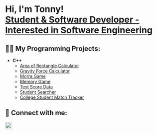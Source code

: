 <h1>Hi, I'm Tonny! <br/><a href="https://www.linkedin.com/in/tonny-le-6404991a9/">Student & Software Developer - Interested in Software Engineering</a></h1>

<h2>👨‍💻 My Programming Projects:</h2>

- <b>C++</b>
  - [Area of Rectangle Calculator](https://github.com/letonny)
  - [Gravity Force Calculator](https://github.com/letonny)
  - [Morra Game](https://github.com/letonny)
  - [Memory Game](https://github.com/letonny)
  - [Test Score Data](https://github.com/letonny)
  - [Student Searcher](https://github.com/letonny)
  - [College Student Match Tracker](https://github.com/letonny)

<h2> 🤳 Connect with me:</h2>

[<img align="left" alt="TonnyLe | LinkedIn" width="22px" src="https://cdn.jsdelivr.net/npm/simple-icons@v3/icons/linkedin.svg" />][linkedin]

[linkedin]: https://www.linkedin.com/in/tonny-le-6404991a9/]
